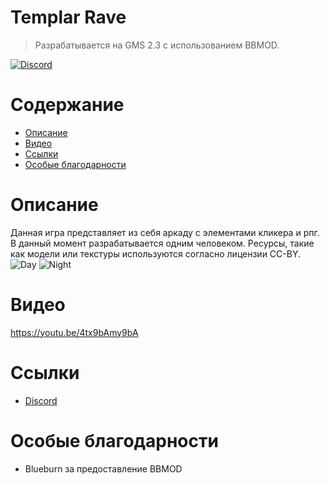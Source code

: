 # Templar Rave
> Разрабатывается на GMS 2.3 с использованием BBMOD.

[![Discord](https://img.shields.io/discord/298884075585011713?label=Discord)](https://discord.gg/uYHrRyDd)

# Содержание
* [Описание](#описание)
* [Видео](#видео)
* [Ссылки](#ссылки)
* [Особые благодарности](#особые-благоларности)

# Описание

Данная игра представляет из себя аркаду с элементами кликера и рпг. В данный момент разрабатывается одним человеком. Ресурсы, такие как модели или текстуры используются согласно лицензии CC-BY. 
![Day](screenshots/Day.png)
![Night](screenshots/Night.png)
# Видео

https://youtu.be/4tx9bAmy9bA

# Ссылки
* [Discord](https://discord.gg/uYHrRyDd)

# Особые благодарности
* Blueburn за предоставление BBMOD
